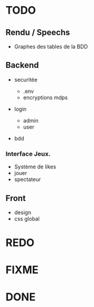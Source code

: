 # TODO

## Rendu / Speechs
- Graphes des tables de la BDD

## Backend
- securitée
    - .env
    - encryptions mdps

- login
    - admin
    - user

- bdd


### Interface Jeux.
- Système de likes
- jouer
- spectateur


## Front
- design
- css global



# REDO



# FIXME



# DONE



